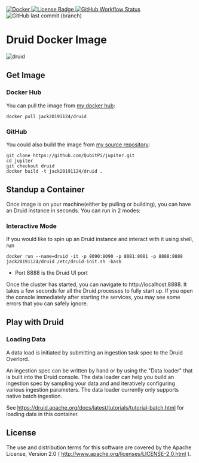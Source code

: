 [ ![Docker](https://img.shields.io/badge/Docker%20Image-309DEE?style=for-the-badge&logo=docker&logoColor=white) ](https://hub.docker.com/r/jack20191124/druid)
[ ![License Badge](https://img.shields.io/badge/Apache%202.0-F25910.svg?style=for-the-badge&logo=Apache&logoColor=white) ](https://www.apache.org/licenses/LICENSE-2.0)
[ ![GitHub Workflow Status](https://img.shields.io/github/workflow/status/QubitPi/jupiter/Druid%20CI/druid?logo=github&style=for-the-badge) ](https://github.com/QubitPi/jupiter/actions/workflows/druid-ci.yml)
![GitHub last commit (branch)](https://img.shields.io/github/last-commit/QubitPi/jupiter/druid?logo=github&style=for-the-badge)

Druid Docker Image
==================

![druid](https://user-images.githubusercontent.com/16126939/176320032-aaa07725-363e-4727-89a1-e4b86b2ec002.png)

Get Image
---------

### Docker Hub

You can pull the image from [my docker hub](https://hub.docker.com/r/jack20191124/druid/):

    docker pull jack20191124/druid

### GitHub

You could also build the image from [my source repository](https://github.com/QubitPi/jupiter/tree/druid/):

    git clone https://github.com/QubitPi/jupiter.git
    cd jupiter
    git checkout druid
    docker build -t jack20191124/druid .

Standup a Container
-------------------

Once image is on your machine(either by pulling or building), you can have an Druid instance in seconds. You can run in
2 modes:

### Interactive Mode

If you would like to spin up an Druid instance and interact with it using shell, run

    docker run --name=druid -it -p 8090:8090 -p 8081:8081 -p 8888:8888 jack20191124/druid /etc/druid-init.sh -bash

* Port 8888 is the Druid UI port

Once the cluster has started, you can navigate to http://localhost:8888. It takes a few seconds for all the Druid
processes to fully start up. If you open the console immediately after starting the services, you may see some errors
that you can safely ignore.

Play with Druid
---------------

### Loading Data

A data load is initiated by submitting an ingestion task spec to the Druid Overlord. 

An ingestion spec can be written by hand or by using the "Data loader" that is built into the Druid console. The data 
loader can help you build an ingestion spec by sampling your data and and iteratively configuring various ingestion 
parameters. The data loader currently only supports native batch ingestion.

See https://druid.apache.org/docs/latest/tutorials/tutorial-batch.html for loading data in this container.

License
-------

The use and distribution terms for this software are covered by the Apache License, Version 2.0
( http://www.apache.org/licenses/LICENSE-2.0.html ).
